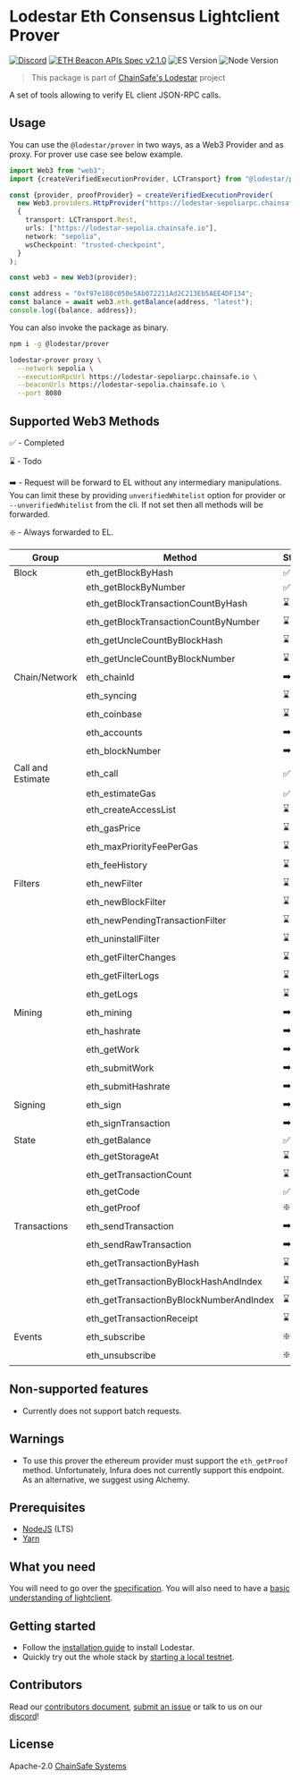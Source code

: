 # Lodestar Eth Consensus Lightclient Prover

[![Discord](https://img.shields.io/discord/593655374469660673.svg?label=Discord&logo=discord)](https://discord.gg/aMxzVcr)
[![ETH Beacon APIs Spec v2.1.0](https://img.shields.io/badge/ETH%20beacon--APIs-2.1.0-blue)](https://github.com/ethereum/beacon-APIs/releases/tag/v2.1.0)
![ES Version](https://img.shields.io/badge/ES-2021-yellow)
![Node Version](https://img.shields.io/badge/node-20.x-green)

> This package is part of [ChainSafe's Lodestar](https://lodestar.chainsafe.io) project

A set of tools allowing to verify EL client JSON-RPC calls.

## Usage

You can use the `@lodestar/prover` in two ways, as a Web3 Provider and as proxy. For prover use case see below example.

```ts
import Web3 from "web3";
import {createVerifiedExecutionProvider, LCTransport} from "@lodestar/prover";

const {provider, proofProvider} = createVerifiedExecutionProvider(
  new Web3.providers.HttpProvider("https://lodestar-sepoliarpc.chainsafe.io"),
  {
    transport: LCTransport.Rest,
    urls: ["https://lodestar-sepolia.chainsafe.io"],
    network: "sepolia",
    wsCheckpoint: "trusted-checkpoint",
  }
);

const web3 = new Web3(provider);

const address = "0xf97e180c050e5Ab072211Ad2C213Eb5AEE4DF134";
const balance = await web3.eth.getBalance(address, "latest");
console.log({balance, address});
```

You can also invoke the package as binary.

```bash
npm i -g @lodestar/prover

lodestar-prover proxy \
  --network sepolia \
  --executionRpcUrl https://lodestar-sepoliarpc.chainsafe.io \
  --beaconUrls https://lodestar-sepolia.chainsafe.io \
  --port 8080
```

## Supported Web3 Methods

✅ - Completed

⌛ - Todo

➡️ - Request will be forward to EL without any intermediary manipulations. You can limit these by providing `unverifiedWhitelist` option for provider or `--unverifiedWhitelist` from the cli. If not set then all methods will be forwarded.

❇️ - Always forwarded to EL.

| Group             | Method                                  | Status | Version |
| ----------------- | --------------------------------------- | ------ | ------- |
| Block             | eth_getBlockByHash                      | ✅     | v0      |
|                   | eth_getBlockByNumber                    | ✅     | v0      |
|                   | eth_getBlockTransactionCountByHash      | ⌛     | v2      |
|                   | eth_getBlockTransactionCountByNumber    | ⌛     | v2      |
|                   | eth_getUncleCountByBlockHash            | ⌛     | v2      |
|                   | eth_getUncleCountByBlockNumber          | ⌛     | v2      |
| Chain/Network     | eth_chainId                             | ➡️     |
|                   | eth_syncing                             | ⌛     | v1      |
|                   | eth_coinbase                            | ⌛     | v2      |
|                   | eth_accounts                            | ➡️     |
|                   | eth_blockNumber                         | ➡️     |
| Call and Estimate | eth_call                                | ✅     | v0      |
|                   | eth_estimateGas                         | ✅     | v0      |
|                   | eth_createAccessList                    | ⌛     | v2      |
|                   | eth_gasPrice                            | ⌛     | v1      |
|                   | eth_maxPriorityFeePerGas                | ⌛     | v1      |
|                   | eth_feeHistory                          | ⌛     | v2      |
| Filters           | eth_newFilter                           | ⌛     | v2      |
|                   | eth_newBlockFilter                      | ⌛     | v2      |
|                   | eth_newPendingTransactionFilter         | ⌛     | v2      |
|                   | eth_uninstallFilter                     | ⌛     | v2      |
|                   | eth_getFilterChanges                    | ⌛     | v2      |
|                   | eth_getFilterLogs                       | ⌛     | v2      |
|                   | eth_getLogs                             | ⌛     | v1      |
| Mining            | eth_mining                              | ➡️     |
|                   | eth_hashrate                            | ➡️     |
|                   | eth_getWork                             | ➡️     |
|                   | eth_submitWork                          | ➡️     |
|                   | eth_submitHashrate                      | ➡️     |
| Signing           | eth_sign                                | ➡️     |
|                   | eth_signTransaction                     | ➡️     |
| State             | eth_getBalance                          | ✅     | v0      |
|                   | eth_getStorageAt                        | ⌛     | v1      |
|                   | eth_getTransactionCount                 | ⌛     | v2      |
|                   | eth_getCode                             | ✅     | v0      |
|                   | eth_getProof                            | ❇️     | v0      |
| Transactions      | eth_sendTransaction                     | ➡️     |
|                   | eth_sendRawTransaction                  | ➡️     |
|                   | eth_getTransactionByHash                | ⌛     | v2      |
|                   | eth_getTransactionByBlockHashAndIndex   | ⌛     | v2      |
|                   | eth_getTransactionByBlockNumberAndIndex | ⌛     | v2      |
|                   | eth_getTransactionReceipt               | ⌛     | v2      |
| Events            | eth_subscribe                           | ❇️     | v0      |
|                   | eth_unsubscribe                         | ❇️     | v0      |

## Non-supported features

- Currently does not support batch requests.

## Warnings

- To use this prover the ethereum provider must support the `eth_getProof` method. Unfortunately, Infura does not currently support this endpoint. As an alternative, we suggest using Alchemy.

## Prerequisites

- [NodeJS](https://nodejs.org/) (LTS)
- [Yarn](https://classic.yarnpkg.com/lang/en/)

## What you need

You will need to go over the [specification](https://github.com/ethereum/beacon-apis). You will also need to have a [basic understanding of lightclient](https://github.com/ethereum/consensus-specs/blob/dev/specs/altair/light-client/light-client.md).

## Getting started

- Follow the [installation guide](https://chainsafe.github.io/lodestar/getting-started/installation) to install Lodestar.
- Quickly try out the whole stack by [starting a local testnet](https://chainsafe.github.io/lodestar/advanced-topics/setting-up-a-testnet).

## Contributors

Read our [contributors document](https://chainsafe.github.io/lodestar/contribution/getting-started), [submit an issue](https://github.com/ChainSafe/lodestar/issues/new/choose) or talk to us on our [discord](https://discord.gg/yjyvFRP)!

## License

Apache-2.0 [ChainSafe Systems](https://chainsafe.io)
